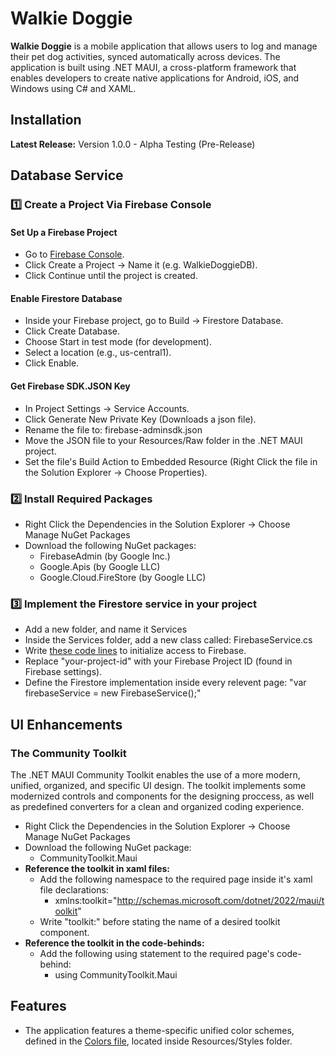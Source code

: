 # **Walkie Doggie**

**Walkie Doggie** is a mobile application that allows users to log and manage their pet dog activities, synced automatically across devices.
    The application is built using .NET MAUI, a cross-platform framework that enables developers to create native applications for Android, iOS, and Windows using C# and XAML.

## Installation

**Latest Release:** Version 1.0.0 - Alpha Testing (Pre-Release)

## Database Service

### 1️⃣ Create a Project Via Firebase Console

  #### Set Up a Firebase Project
  - Go to [Firebase Console](https://console.firebase.google.com).
  - Click Create a Project → Name it (e.g. WalkieDoggieDB).
  - Click Continue until the project is created.
  #### Enable Firestore Database
  - Inside your Firebase project, go to Build → Firestore Database.
  - Click Create Database.
  - Choose Start in test mode (for development).
  - Select a location (e.g., us-central1).
  - Click Enable.
  #### Get Firebase SDK.JSON Key
  - In Project Settings → Service Accounts.
  - Click Generate New Private Key (Downloads a json file).
  - Rename the file to: firebase-adminsdk.json
  - Move the JSON file to your Resources/Raw folder in the .NET MAUI project.
  - Set the file's Build Action to Embedded Resource (Right Click the file in the Solution Explorer → Choose Properties).

### 2️⃣ Install Required Packages

  - Right Click the Dependencies in the Solution Explorer → Choose Manage NuGet Packages
  - Download the following NuGet packages:
    - FirebaseAdmin (by Google Inc.)
    - Google.Apis (by Google LLC)
    - Google.Cloud.FireStore (by Google LLC)
  
### 3️⃣ Implement the Firestore service in your project

  - Add a new folder, and name it Services
  - Inside the Services folder, add a new class called: FirebaseService.cs
  - Write [these code lines](https://github.com/Mashiah555/Walkie-Doggie/blob/master/Services/FirebaseService.cs#L1-L43) to initialize access to Firebase.
  - Replace "your-project-id" with your Firebase Project ID (found in Firebase settings).
  - Define the Firestore implementation inside every relevent page: "var firebaseService = new FirebaseService();"

## UI Enhancements

### The Community Toolkit
The .NET MAUI Community Toolkit enables the use of a more modern, unified, organized, and specific UI design.
The toolkit implements some modernized controls and components for the designing proccess, as well as predefined converters for a clean and organized coding experience.

  - Right Click the Dependencies in the Solution Explorer → Choose Manage NuGet Packages
  - Download the following NuGet package:
    - CommunityToolkit.Maui
  - **Reference the toolkit in xaml files:**
    - Add the following namespace to the required page inside it's xaml file declarations:
      - xmlns:toolkit="http://schemas.microsoft.com/dotnet/2022/maui/toolkit"
    - Write "toolkit:" before stating the name of a desired toolkit component.
  - **Reference the toolkit in the code-behinds:**
    - Add the following using statement to the required page's code-behind:
      - using CommunityToolkit.Maui
     
## Features
  - The application features a theme-specific unified color schemes, defined in the [Colors file](https://github.com/Mashiah555/Walkie-Doggie/blob/master/Resources/Styles/Colors.xaml), located inside Resources/Styles folder.
